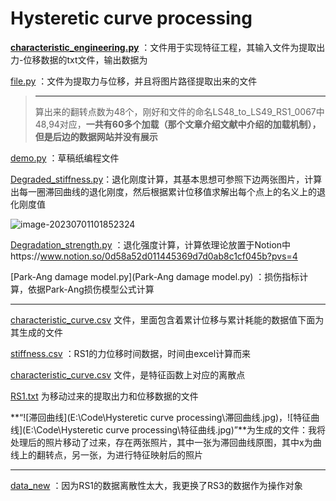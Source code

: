 # Hysteretic curve processing

 **[characteristic_engineering.py](characteristic_engineering.py)** ：文件用于实现特征工程，其输入文件为提取出力-位移数据的txt文件，输出数据为

[file.py](file.py) ：文件为提取力与位移，并且将图片路径提取出来的文件

> ------
>
> 算出来的翻转点数为48个，刚好和文件的命名LS48_to_LS49_RS1_0067中48,94对应，**一共有60多个加载（那个文章介绍文献中介绍的加载机制），但是后边的数据网站并没有展示**

 [demo.py](demo.py) ：草稿纸编程文件

 [Degraded_stiffness.py](Degraded_stiffness.py)：退化刚度计算，其基本思想可参照下边两张图片，计算出每一圈滞回曲线的退化刚度，然后根据累计位移值求解出每个点上的名义上的退化刚度值

![image-20230701101852324](C:\Users\admin\AppData\Roaming\Typora\typora-user-images\image-20230701101852324.png)

 [Degradation_strength.py](Degradation_strength.py) ：退化强度计算，计算依理论放置于Notion中https://www.notion.so/0d58a52d011445369d7d0ab8c1cf045b?pvs=4

 [Park-Ang damage model.py](Park-Ang damage model.py) ：损伤指标计算，依据Park-Ang损伤模型公式计算

------

 [characteristic_curve.csv](characteristic_curve.csv) 文件，里面包含着累计位移与累计耗能的数据值下面为其生成的文件

 [stiffness.csv](stiffness.csv) ：RS1的力位移时间数据，时间由excel计算而来

 [characteristic_curve.csv](characteristic_curve.csv) 文件，是特征函数上对应的离散点

 [RS1.txt](RS1.txt) 为移动过来的提取出力和位移数据的文件

**“![滞回曲线](E:\Code\Hysteretic curve processing\滞回曲线.jpg)，![特征曲线](E:\Code\Hysteretic curve processing\特征曲线.jpg)”**为生成的文件：我将处理后的照片移动了过来，存在两张照片，其中一张为滞回曲线原图，其中x为曲线上的翻转点，另一张，为进行特征映射后的照片

------

 [data_new](data_new) ：因为RS1的数据离散性太大，我更换了RS3的数据作为操作对象
